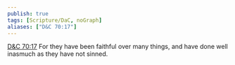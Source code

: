 ```yaml
---
publish: true
tags: [Scripture/DaC, noGraph]
aliases: ["D&C 70:17"]
---
```

[D&C 70:17](https://churchofjesuschrist.org/study/scriptures/dc-testament/dc/70?lang=eng&id=p17#p17) For they have been faithful over many things, and have done well inasmuch as they have not sinned.
